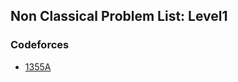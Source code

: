 ## Non Classical Problem List: Level1


### Codeforces
- [1355A](brute_force/non_classical/l1-cf-1355A)


